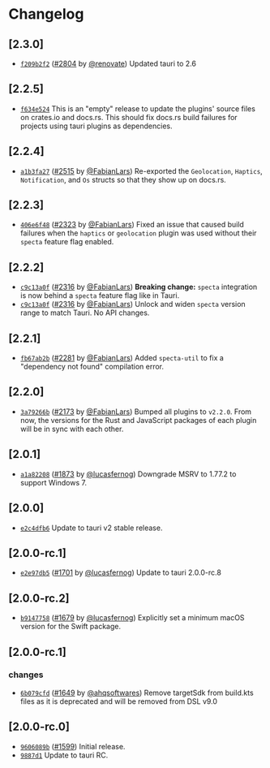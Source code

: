 # Changelog

## \[2.3.0]

- [`f209b2f2`](https://github.com/tauri-apps/plugins-workspace/commit/f209b2f23cb29133c97ad5961fb46ef794dbe063) ([#2804](https://github.com/tauri-apps/plugins-workspace/pull/2804) by [@renovate](https://github.com/tauri-apps/plugins-workspace/../../renovate)) Updated tauri to 2.6

## \[2.2.5]

- [`f634e524`](https://github.com/tauri-apps/plugins-workspace/commit/f634e5248ebe428f8305a59f74c13fc15147fb8e) This is an "empty" release to update the plugins' source files on crates.io and docs.rs. This should fix docs.rs build failures for projects using tauri plugins as dependencies.

## \[2.2.4]

- [`a1b3fa27`](https://github.com/tauri-apps/plugins-workspace/commit/a1b3fa27f11022c9b6622b4fab12d93239eb05de) ([#2515](https://github.com/tauri-apps/plugins-workspace/pull/2515) by [@FabianLars](https://github.com/tauri-apps/plugins-workspace/../../FabianLars)) Re-exported the `Geolocation`, `Haptics`, `Notification`, and `Os` structs so that they show up on docs.rs.

## \[2.2.3]

- [`406e6f48`](https://github.com/tauri-apps/plugins-workspace/commit/406e6f484cdc13d35c50fb949f7489ca9eeccc44) ([#2323](https://github.com/tauri-apps/plugins-workspace/pull/2323) by [@FabianLars](https://github.com/tauri-apps/plugins-workspace/../../FabianLars)) Fixed an issue that caused build failures when the `haptics` or `geolocation` plugin was used without their `specta` feature flag enabled.

## \[2.2.2]

- [`c9c13a0f`](https://github.com/tauri-apps/plugins-workspace/commit/c9c13a0fe7cdaac223843f5ba33176252f8e22f5) ([#2316](https://github.com/tauri-apps/plugins-workspace/pull/2316) by [@FabianLars](https://github.com/tauri-apps/plugins-workspace/../../FabianLars)) **Breaking change:** `specta` integration is now behind a `specta` feature flag like in Tauri.
- [`c9c13a0f`](https://github.com/tauri-apps/plugins-workspace/commit/c9c13a0fe7cdaac223843f5ba33176252f8e22f5) ([#2316](https://github.com/tauri-apps/plugins-workspace/pull/2316) by [@FabianLars](https://github.com/tauri-apps/plugins-workspace/../../FabianLars)) Unlock and widen `specta` version range to match Tauri. No API changes.

## \[2.2.1]

- [`fb67ab2b`](https://github.com/tauri-apps/plugins-workspace/commit/fb67ab2b926502bfc20d6b43fbdd156691ea8526) ([#2281](https://github.com/tauri-apps/plugins-workspace/pull/2281) by [@FabianLars](https://github.com/tauri-apps/plugins-workspace/../../FabianLars)) Added `specta-util` to fix a "dependency not found" compilation error.

## \[2.2.0]

- [`3a79266b`](https://github.com/tauri-apps/plugins-workspace/commit/3a79266b8cf96a55b1ae6339d725567d45a44b1d) ([#2173](https://github.com/tauri-apps/plugins-workspace/pull/2173) by [@FabianLars](https://github.com/tauri-apps/plugins-workspace/../../FabianLars)) Bumped all plugins to `v2.2.0`. From now, the versions for the Rust and JavaScript packages of each plugin will be in sync with each other.

## \[2.0.1]

- [`a1a82208`](https://github.com/tauri-apps/plugins-workspace/commit/a1a82208ed4ab87f83310be0dc95428aec9ab241) ([#1873](https://github.com/tauri-apps/plugins-workspace/pull/1873) by [@lucasfernog](https://github.com/tauri-apps/plugins-workspace/../../lucasfernog)) Downgrade MSRV to 1.77.2 to support Windows 7.

## \[2.0.0]

- [`e2c4dfb6`](https://github.com/tauri-apps/plugins-workspace/commit/e2c4dfb6af43e5dd8d9ceba232c315f5febd55c1) Update to tauri v2 stable release.

## \[2.0.0-rc.1]

- [`e2e97db5`](https://github.com/tauri-apps/plugins-workspace/commit/e2e97db51983267f5be84d4f6f0278d58834d1f5) ([#1701](https://github.com/tauri-apps/plugins-workspace/pull/1701) by [@lucasfernog](https://github.com/tauri-apps/plugins-workspace/../../lucasfernog)) Update to tauri 2.0.0-rc.8

## \[2.0.0-rc.2]

- [`b9147758`](https://github.com/tauri-apps/plugins-workspace/commit/b914775898c2bee7ceb20bd17ee595005cd17a64) ([#1679](https://github.com/tauri-apps/plugins-workspace/pull/1679) by [@lucasfernog](https://github.com/tauri-apps/plugins-workspace/../../lucasfernog)) Explicitly set a minimum macOS version for the Swift package.

## \[2.0.0-rc.1]

### changes

- [`6b079cfd`](https://github.com/tauri-apps/plugins-workspace/commit/6b079cfdd107c94abc2c7300f6af00bac3ff4040) ([#1649](https://github.com/tauri-apps/plugins-workspace/pull/1649) by [@ahqsoftwares](https://github.com/tauri-apps/plugins-workspace/../../ahqsoftwares)) Remove targetSdk from build.kts files as it is deprecated and will be removed from DSL v9.0

## \[2.0.0-rc.0]

- [`9606089b`](https://github.com/tauri-apps/plugins-workspace/commit/9606089b2add4a17f80ed5a09d59ce94824bd672) ([#1599](https://github.com/tauri-apps/plugins-workspace/pull/1599)) Initial release.
- [`9887d1`](https://github.com/tauri-apps/plugins-workspace/commit/9887d14bd0e971c4c0f5c1188fc4005d3fc2e29e) Update to tauri RC.
